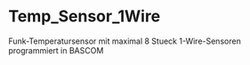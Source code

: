 # Temp_Sensor_1Wire
Funk-Temperatursensor mit maximal 8 Stueck 1-Wire-Sensoren
programmiert in BASCOM
